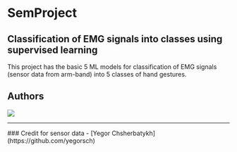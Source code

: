 # SemProject
## Classification of EMG signals into classes using supervised learning
This project has the basic 5 ML models for classification of EMG signals (sensor data from arm-band) into 5 classes of hand gestures.




## Authors
<a href="https://github.com/OWNER/REPO/graphs/contributors">
  <img src="https://contrib.rocks/image?repo=OWNER/REPO" />
</a>


<hr></hr>
### Credit for sensor data - 
[Yegor Chsherbatykh](https://github.com/yegorsch)

